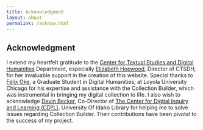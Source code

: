 ```yaml
---
title: Acknowledgment
layout: about
permalink: /acknow.html
---
```

## Acknowledgment
I extend my heartfelt gratitude to the [Center for Textual Studies and Digital Humanities](https://www.luc.edu/ctsdh/) Department, especially [Elizabeth Hopwood](https://www.luc.edu/writingprogram/ourteam/anchorprofiles/elizabethhopwood/), Director of CTSDH, for her invaluable support in the creation of this website. Special thanks to [Felix Oke](https://www.linkedin.com/in/felix-oke-60294236/), a Graduate Student in Digital Humanities, at Loyola University Chicago for his expertise and assistance with the Collection Builder, which was instrumental in bringing my digital collection to life. I also wish to acknowledge [Devin Becker](https://devinbecker.org/#), Co-Director of [The Center for Digital Inquiry and Learning (CD?L)](https://cdil.lib.uidaho.edu/), University Of Idaho Library for helping me to solve issues regarding Collection Builder. Their contributions have been pivotal to the success of my project.
